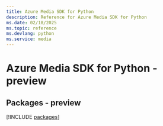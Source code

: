 ```yaml
---
title: Azure Media SDK for Python
description: Reference for Azure Media SDK for Python
ms.date: 02/18/2025
ms.topic: reference
ms.devlang: python
ms.service: media
---
```

# Azure Media SDK for Python - preview
## Packages - preview
[!INCLUDE [packages](media-index.md)]